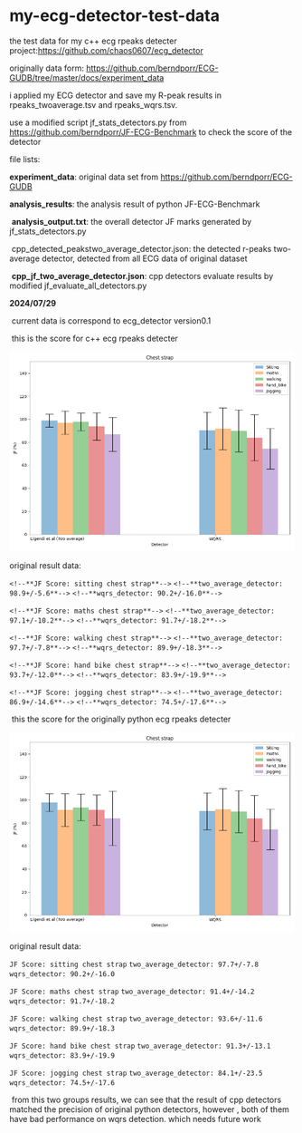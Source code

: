 # my-ecg-detector-test-data
the test data for my c++ ecg rpeaks detecter project:https://github.com/chaos0607/ecg_detector



originally data form: https://github.com/berndporr/ECG-GUDB/tree/master/docs/experiment_data



i applied my ECG detector and save my R-peak results in rpeaks_twoaverage.tsv and rpeaks_wqrs.tsv.

use a modified script jf_stats_detectors.py from https://github.com/berndporr/JF-ECG-Benchmark to check the score of the detector



file lists:

**experiment_data**: original data set from https://github.com/berndporr/ECG-GUDB

**analysis_results**: the analysis result of python JF-ECG-Benchmark

​	**analysis_output.txt**: the overall detector JF marks generated by jf_stats_detectors.py

​	cpp_detected_peakstwo_average_detector.json: the detected r-peaks two-average detector, detected from all ECG data of original dataset 

​	**cpp_jf_two_average_detector.json**: cpp detectors evaluate results by  modified jf_evaluate_all_detectors.py





**2024/07/29** 

​	current data is correspond to  ecg_detector version0.1

​	this is the score for  c++ ecg rpeaks detecter

![](analysis_results/cpp_cs_v0.1.png)

original result data:

`<!--**JF Score: sitting chest strap**-->`
`<!--**two_average_detector: 98.9+/-5.6**-->`
`<!--**wqrs_detector: 90.2+/-16.0**-->`

`<!--**JF Score: maths chest strap**-->`
`<!--**two_average_detector: 97.1+/-10.2**-->`
`<!--**wqrs_detector: 91.7+/-18.2**-->`

`<!--**JF Score: walking chest strap**-->`
`<!--**two_average_detector: 97.7+/-7.8**-->`
`<!--**wqrs_detector: 89.9+/-18.3**-->`

`<!--**JF Score: hand bike chest strap**-->`
`<!--**two_average_detector: 93.7+/-12.0**-->`
`<!--**wqrs_detector: 83.9+/-19.9**-->`

`<!--**JF Score: jogging chest strap**-->`
`<!--**two_average_detector: 86.9+/-14.6**-->`
`<!--**wqrs_detector: 74.5+/-17.6**-->`



​	this the score for the originally python ecg rpeaks detecter

![](analysis_results/python_cs.png)



original result data:

`JF Score: sitting chest strap`
`two_average_detector: 97.7+/-7.8`
`wqrs_detector: 90.2+/-16.0`

`JF Score: maths chest strap`
`two_average_detector: 91.4+/-14.2`
`wqrs_detector: 91.7+/-18.2`

`JF Score: walking chest strap`
`two_average_detector: 93.6+/-11.6`
`wqrs_detector: 89.9+/-18.3`

`JF Score: hand bike chest strap`
`two_average_detector: 91.3+/-13.1`
`wqrs_detector: 83.9+/-19.9`

`JF Score: jogging chest strap`
`two_average_detector: 84.1+/-23.5`
`wqrs_detector: 74.5+/-17.6`



​	from this two groups results, we can see that the result of cpp detectors matched the precision of original python detectors, however , both of them have bad performance on wqrs detection. which needs future work 

